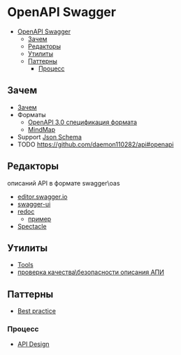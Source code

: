 # OpenAPI Swagger

- [OpenAPI Swagger](#openapi-swagger)
  - [Зачем](#зачем)
  - [Редакторы](#редакторы)
  - [Утилиты](#утилиты)
  - [Паттерны](#паттерны)
    - [Процесс](#процесс)

## Зачем

- [Зачем](https://habr.com/ru/post/434798/)
- Форматы
  - [OpenAPI 3.0 спецификация формата](https://github.com/OAI/OpenAPI-Specification/blob/master/versions/3.0.0.md)
  - [MindMap](http://openapi-map.apihandyman.io/?version=3.0)
- Support [Json Schema](jsonschema.md)
- TODO https://github.com/daemon110282/api#openapi

## Редакторы

описаний API в формате swagger\oas

- [editor.swagger.io](https://editor.swagger.io/)
- [swagger-ui](https://github.com/swagger-api/swagger-ui/)
- [redoc](https://github.com/Redocly/redoc) 
  - [пример](https://redocly.github.io/redoc/#operation/addPet)
- [Spectacle](https://apisyouwonthate.com/blog/turning-contracts-into-beautiful-documentation)

## Утилиты

- [Tools](https://openapi.tools/)
- [проверка качества\безопасности описания АПИ](https://apisecurity.io/tools/audit/)

## Паттерны

- [Best practice](https://oai.github.io/Documentation/best-practices.html)

### Процесс

- [API Design](https://medium.com/better-practices/the-ultimate-api-publishers-guide-be74a2692326)
